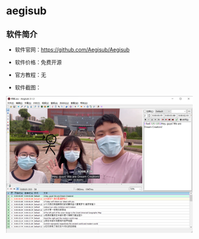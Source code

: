 # aegisub

## 软件简介

- 软件官网：<https://github.com/Aegisub/Aegisub>

- 软件价格：免费开源

- 官方教程：无

- 软件截图：

![软件截图](./img/aegisub_screenshot.png)


